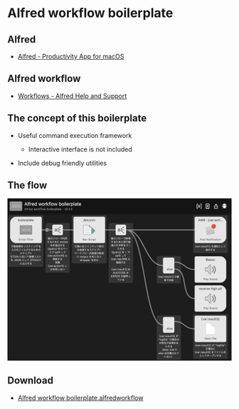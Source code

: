 # Alfred workflow boilerplate

## Alfred

* [Alfred \- Productivity App for macOS](https://www.alfredapp.com/)

## Alfred workflow

* [Workflows \- Alfred Help and Support](https://www.alfredapp.com/help/workflows/)

## The concept of this boilerplate

* Useful command execution framework
    * Interactive interface is not included

* Include debug friendly utilities

## The flow

![The flow](flow.png)

## Download

* [Alfred workflow boilerplate.alfredworkflow](https://github.com/kiyohara/alfred-workflow-boilerplate/raw/master/Alfred%20workflow%20boilerplate.alfredworkflow)

